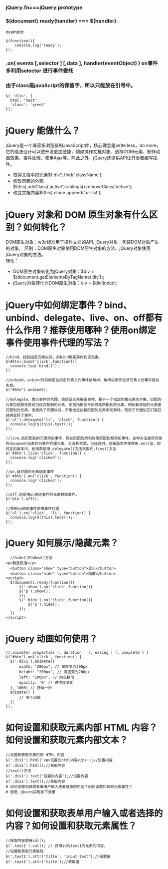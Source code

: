 ### jQuery.fn===jQuery.prototype
### $(document).ready(handler) === $(handler). 
example:
```
$(function(){
    console.log('ready');
});
```

### .on( events [,selector ] [,data ], handler(eventObject) ) on事件 多利用selector 进行事件委托

### 由于class是javaScript的保留字，所以只能放在引号中。
```
$( '<li>', {
  html: 'test',
  'class': 'greet'
});
```

# jQuery 能做什么？
jQuery是一个兼容多浏览器的JavaScript库，核心理念是write less，do more，它的语法设计可以使开发更加便捷，例如操作文档对象、选择DOM元素、制作动画效果、事件处理、使用Ajax等。除此之外，jQuery还提供API让开发者编写插件。
- 取得文档中的元素$('div').find('.className');
- 修改页面的外观$(this).addClass('active').siblings().removeClass('active');
- 改变文档内容$(this).clone.append('.ul-list');
# jQuery 对象和 DOM 原生对象有什么区别？如何转化？
DOM原生对象：w3c标准用于操作文档的API.
jQuery对象：包装DOM对象产生的对象。
区别：DOM原生对象使用DOM原生对象的方法，jQuery对象使用jQuery对象的方法。  
转化：
- DOM原生对象转化为jQuery对象：$div = $(document.getElementsByTagName(‘div’));
- jQuery对象转化为DOM原生对象：div = $div[index];
# jQuery中如何绑定事件？bind、unbind、delegate、live、on、off都有什么作用？推荐使用哪种？使用on绑定事件使用事件代理的写法？
```
//bind，找到指定元素以后，用bind绑定事件到该元素。
$(#btn).bind('click',function(){
  console.log('bind()');
})
```
```
//unbind，unbind的将绑定在给定元素上的事件给解绑。解绑后原先在该元素上的事件就会失效。
$("#btn").unbind();
```
```
//delegate，表示事件的代理。给给定元素绑定事件，基于一个指定的根元素的子集，匹配的元素包括那些目前已经匹配到的元素，也包括那些今后可能匹配到的元素。例如新添加的元素是匹配到的元素，但是用了代理以后，不用给这些新匹配的元素添加事件，而用了代理后它们就已经绑定好了事件。
$('ul').delegate('li', 'click', function() {
  console.log($(this).text());
});
```
```
//live,给匹配到的元素添加事件，现在匹配到的和将来匹配到都添加事件。这种方法是将页面的document元素作为事件代理元素，太消耗资源，已经过时。在新版本中推荐用.on()法，即时在旧版本中，也推荐使用.delegate()方法来取代.live()方法
$('#btn').live('click', function() {
  console.log('clicked');
});
```
```
//on,给匹配的元素绑定事件
$('#btn').on('click', function() {
  console.log('clicked');
});
```
```
//off,给使用on绑定事件的元素移除事件。
$('btn').off();
```
```
//使用on绑定事件使用事件代理
$('ul').on('click', 'li', function() {
  console.log($(this).text());
});
```
# jQuery 如何展示/隐藏元素？
```
  //hide()和show()方法
<p>我是段落</p>
  <button class="show" type="button">显示</button>
  <button class="hide" type="button">隐藏</button>
<script>
  $(document).ready(function(){
      $('.show').on('click',function(){
      $('p').show();
      });
      $('.hide').on('click',function(){
          $('p').hide();
      });
  })
</script>
```
# jQuery 动画如何使用？
```
//.animate( properties [, duration ] [, easing ] [, complete ] )
$("#btn").on('click', function() {
  $('.div1').animate({
      width: "200px", // 宽度变为200px
      height: "200px", // 高度变为200px
      left: "100px", // 向左移动
      opacity: '0' // 透明度变化
  }, 1000) // 持续一秒
  animate() {
      // 多个动画
  }; 
});
```
# 如何设置和获取元素内部 HTML 内容？如何设置和获取元素内部文本？
```
//设置和获取元素内部 HTML 内容
$('.div1').html('<p>设置的html内容</p>');//设置内容
$('.div1').html();//获取内容
//text()方法
$('.div1').text('设置的内容');//设置内容
$('.div1').text();//获取内容
# 如何设置和获取表单用户输入或者选择的内容？如何设置和获取元素属性？
# 使用 jQuery实现如下效果
```
# 如何设置和获取表单用户输入或者选择的内容？如何设置和获取元素属性？
```
//获取内容使用val();
$('.text1').val(); // 获得id为text1的元素的内容。
//设置和获取元素属性
$('.text1').attr('title', 'input-text');//设置值
$('.text1').attr('title');//获取值
```
